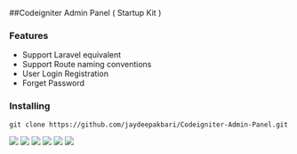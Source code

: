 ##Codeigniter Admin Panel ( Startup Kit )

### Features

- Support Laravel equivalent
- Support Route naming conventions 
- User Login Registration
- Forget Password 


### Installing 

`git clone https://github.com/jaydeepakbari/Codeigniter-Admin-Panel.git`

![](https://img.shields.io/github/stars/pandao/editor.md.svg) ![](https://img.shields.io/github/forks/pandao/editor.md.svg) ![](https://img.shields.io/github/tag/pandao/editor.md.svg) ![](https://img.shields.io/github/release/pandao/editor.md.svg) ![](https://img.shields.io/github/issues/pandao/editor.md.svg) ![](https://img.shields.io/bower/v/editor.md.svg)
